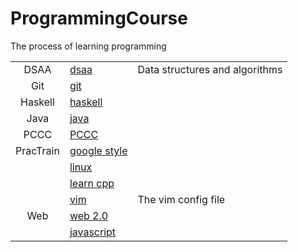 # ProgrammingCourse

The process of learning programming

||||
|:--------:|---|----|
|DSAA      |[dsaa](./DSAA/)|Data structures and algorithms|
|Git       |[git](./git/)||
|Haskell   |[haskell](./haskell/README.md)||
|Java      |[java](./java/)||
|PCCC      |[PCCC](./PCCC/)||
|PracTrain |[google style](./PT-prim/google-style/README.md)||
|          |[linux](./PT-prim/linux.pdf)||
|          |[learn cpp](./PT-prim/cpp/)||
|          |[vim](./PT-prim/config/)|The vim config file|
|Web       |[web 2.0](./web/school/)||
|          |[javascript](./web/javascript/)||
